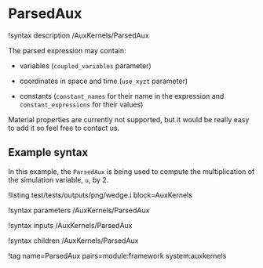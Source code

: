# ParsedAux

!syntax description /AuxKernels/ParsedAux

The parsed expression may contain:

- variables (`coupled_variables` parameter)

- coordinates in space and time (`use_xyzt` parameter)

- constants (`constant_names` for their name in the expression and `constant_expressions` for their values)


Material properties are currently not supported, but it would be really easy to add it so feel free to contact us.

## Example syntax

In this example, the `ParsedAux` is being used to compute the multiplication of the simulation variable, `u`, by 2.

!listing test/tests/outputs/png/wedge.i block=AuxKernels

!syntax parameters /AuxKernels/ParsedAux

!syntax inputs /AuxKernels/ParsedAux

!syntax children /AuxKernels/ParsedAux

!tag name=ParsedAux pairs=module:framework system:auxkernels
